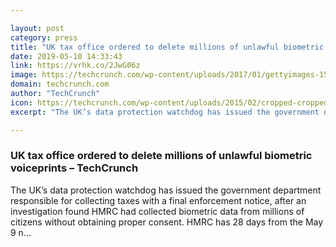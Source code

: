 ```yaml
---

layout: post
category: press
title: "UK tax office ordered to delete millions of unlawful biometric voiceprints"
date: 2019-05-10 14:33:43
link: https://vrhk.co/2JwG06z
image: https://techcrunch.com/wp-content/uploads/2017/01/gettyimages-152435606.jpg?w=670
domain: techcrunch.com
author: "TechCrunch"
icon: https://techcrunch.com/wp-content/uploads/2015/02/cropped-cropped-favicon-gradient.png?w=180
excerpt: "The UK’s data protection watchdog has issued the government department responsible for collecting taxes with a final enforcement notice, after an investigation found HMRC had collected biometric data from millions of citizens without obtaining proper consent. HMRC has 28 days from the May 9 n…"

---
```


### UK tax office ordered to delete millions of unlawful biometric voiceprints – TechCrunch

The UK’s data protection watchdog has issued the government department responsible for collecting taxes with a final enforcement notice, after an investigation found HMRC had collected biometric data from millions of citizens without obtaining proper consent. HMRC has 28 days from the May 9 n…